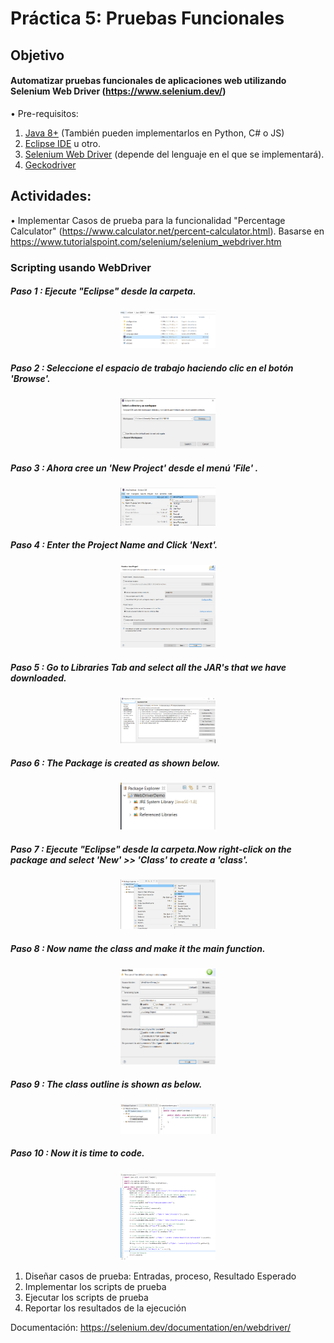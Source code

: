 # Práctica 5: Pruebas Funcionales
## Objetivo
#### Automatizar pruebas funcionales de aplicaciones web utilizando Selenium Web Driver (https://www.selenium.dev/)
•	Pre-requisitos:
  1. [Java 8+] (También pueden implementarlos en Python, C# o JS)
  2. [Eclipse IDE]  u otro. 
  3. [Selenium Web Driver] (depende del lenguaje en el que se implementará).
  4. [Geckodriver]
  
## Actividades:
• Implementar Casos de prueba para la funcionalidad "Percentage Calculator" (https://www.calculator.net/percent-calculator.html). 
Basarse en https://www.tutorialspoint.com/selenium/selenium_webdriver.htm
  ### Scripting usando WebDriver
  ##### Paso 1 : Ejecute "Eclipse" desde la carpeta.
  <p align="center">
         <img width="30%" height="30%" src="Imagen/uno.PNG">
  </p>
  
  ##### Paso 2 : Seleccione el espacio de trabajo haciendo clic en el botón 'Browse'.
  <p align="center">
         <img width="30%" height="30%" src="Imagen/dos.PNG">
  </p>
  
  ##### Paso 3 : Ahora cree un 'New Project' desde el menú 'File' .
  <p align="center">
         <img width="30%" height="30%" src="Imagen/tres.PNG">
  </p>
  
  ##### Paso 4 : Enter the Project Name and Click 'Next'.
  <p align="center">
         <img width="30%" height="30%" src="Imagen/cuatro.PNG">
  </p>
  
  ##### Paso 5 : Go to Libraries Tab and select all the JAR's that we have downloaded.
  <p align="center">
         <img width="30%" height="30%" src="Imagen/cinco.PNG">
  </p>
  
  ##### Paso 6 : The Package is created as shown below.
  <p align="center">
         <img width="30%" height="30%" src="Imagen/seis.PNG">
  </p>
  
  ##### Paso 7 : Ejecute "Eclipse" desde la carpeta.Now right-click on the package and select 'New' >> 'Class' to create a 'class'.
  <p align="center">
         <img width="30%" height="30%" src="Imagen/siete.PNG">
  </p>
  
  ##### Paso 8 : Now name the class and make it the main function.
  <p align="center">
         <img width="30%" height="30%" src="Imagen/ocho.PNG">
  </p>
  
  ##### Paso 9 : The class outline is shown as below.
  <p align="center">
         <img width="30%" height="30%" src="Imagen/nueve.PNG">
  </p>
  
  ##### Paso 10 : Now it is time to code.
  <p align="center">
         <img width="30%" height="30%" src="Imagen/diez.PNG">
  </p>

  1. Diseñar casos de prueba: Entradas, proceso, Resultado Esperado	
  2. Implementar los scripts de prueba
  3. Ejecutar los scripts de prueba
  4. Reportar los resultados de la ejecución
  
Documentación: https://selenium.dev/documentation/en/webdriver/




[//]: # (These are reference links used in the body of this note and get stripped out when the markdown processor does its job. There is no need to format nicely because it shouldn't be seen. Thanks SO - http://stackoverflow.com/questions/4823468/store-comments-in-markdown-syntax)
[Eclipse IDE]: http://www.reddit.com
[Selenium Web Driver]:https://www.selenium.dev/downloads/
[Geckodriver]:https://github.com/mozilla/geckodriver/releases
[Java 8+]:https://www.java.com/es/download/
